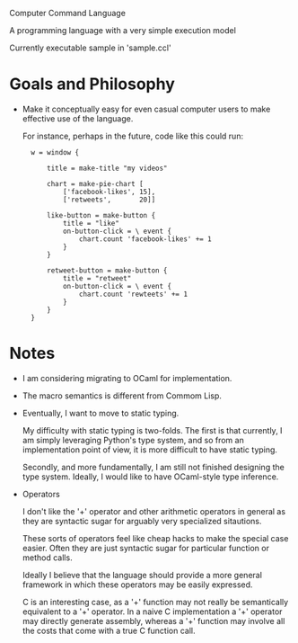 Computer Command Language

A programming language with a very simple execution model

Currently executable sample in 'sample.ccl'



Goals and Philosophy
====================

* Make it conceptually easy for even casual computer users to make effective use of the language.

    For instance, perhaps in the future, code like this could run:
    
        w = window {
            
            title = make-title "my videos"
            
            chart = make-pie-chart [
                ['facebook-likes', 15],
                ['retweets',       20]]
            
            like-button = make-button {
                title = "like"
                on-button-click = \ event {
                    chart.count 'facebook-likes' += 1
                }
            }
            
            retweet-button = make-button {
                title = "retweet"
                on-button-click = \ event {
                    chart.count 'rewteets' += 1
                }
            }
        }
        
        

Notes
=====

* I am considering migrating to OCaml for implementation.

* The macro semantics is different from Commom Lisp.

* Eventually, I want to move to static typing.

    My difficulty with static typing is two-folds. The first is that
    currently, I am simply leveraging Python's type system, and so from
    an implementation point of view, it is more difficult to have static
    typing.
    
    Secondly, and more fundamentally, I am still not finished designing
    the type system. Ideally, I would like to have OCaml-style type
    inference.

* Operators

    I don't like the '+' operator and other arithmetic operators in general
    as they are syntactic sugar for arguably very specialized sitautions.
    
    These sorts of operators feel like cheap hacks to make the special case
    easier. Often they are just syntactic sugar for particular function or 
    method calls.
    
    Ideally I believe that the language should provide a more general
    framework in which these operators may be easily expressed.
    
    C is an interesting case, as a '+' function may not really be
    semantically equivalent to a '+' operator. In a naive C implementation
    a '+' operator may directly generate assembly, whereas a '+' function
    may involve all the costs that come with a true C function call.


